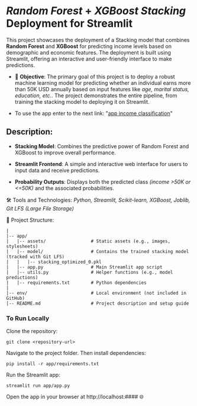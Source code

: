 # *Random Forest* + *XGBoost Stacking* Deployment for Streamlit

This project showcases the deployment of a Stacking model that combines **Random Forest** and **XGBoost** for predicting income levels based on demographic and economic features. The deployment is built using Streamlit, offering an interactive and user-friendly interface to make predictions.

* 🎯 **Objective**: The primary goal of this project is to deploy a robust machine learning model for predicting whether an individual earns more than 50K USD annually based on input features like *age, marital status, education, etc.*. The project demonstrates the entire pipeline, from training the stacking model to deploying it on Streamlit.

* To use the app enter to the next link: "[app income classification](https://mauricios11-random-forest-deployment.streamlit.app/)"

## Description:

* **Stacking Model**: Combines the predictive power of Random Forest and XGBoost to improve overall performance.

* **Streamlit Frontend**: A simple and interactive web interface for users to input data and receive predictions.

* **Probability Outputs**: Displays both the predicted class *(income >50K or <=50K)* and the associated probabilities.

🛠️ Tools and Technologies: *Python, Streamlit, Scikit-learn, XGBoost, Joblib, Git LFS (Large File Storage)*

📁 Project Structure:

```project-folder/
|
|-- app/
|   |-- assets/                 # Static assets (e.g., images, stylesheets)
|   |-- model/                  # Contains the trained stacking model (tracked with Git LFS)
|   |   |-- stacking_optimized_0.pkl
|   |-- app.py                  # Main Streamlit app script
|   |-- utils.py                # Helper functions (e.g., model predictions)
|   |-- requirements.txt        # Python dependencies
|
|-- env/                        # Local environment (not included in GitHub)
|-- README.md                   # Project description and setup guide
```

### To Run Locally

Clone the repository:

`git clone <repository-url>`

Navigate to the project folder. Then install dependencies:

`pip install -r app/requirements.txt`

Run the Streamlit app:

`streamlit run app/app.py`

Open the app in your browser at http://localhost:#### 🌐


